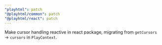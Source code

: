 ```yaml
---
"playhtml": patch
"@playhtml/common": patch
"@playhtml/react": patch
---
```


Make cursor handling reactive in react package, migrating from `getCursors` -> `cursors` in `PlayContext`.
